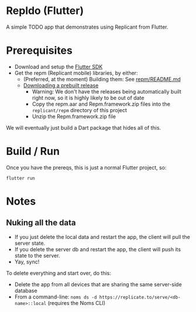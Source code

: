 # Repldo (Flutter)

A simple TODO app that demonstrates using Replicant from Flutter.

# Prerequisites

* Download and setup the [Flutter SDK](https://flutter.dev/docs/get-started/install)
* Get the repm (Replicant mobile) libraries, by either:
  * (Preferred, at the moment) Building them: See [repm/README.md](../../../repm/README.md)
  * [Downloading a prebuilt release](https://github.com/aboodman/replicant/releases)
    * Warning: We don't have the releases being automatically built right now, so it is highly likely to be out of date
    * Copy the repm.aar and Repm.framework.zip files into the `replicant/repm` directory of this project
    * Unzip the Repm.framework.zip file

We will eventually just build a Dart package that hides all of this.

# Build / Run

Once you have the prereqs, this is just a normal Flutter project, so:

```
flutter run
```

# Notes

## Nuking all the data

* If you just delete the local data and restart the app, the client will pull the server state.
* If you delete the server db and restart the app, the client will push its state to the server.
* Yay, sync!

To delete everything and start over, do this:

* Delete the app from all devices that are sharing the same server-side database
* From a command-line: `noms ds -d https://replicate.to/serve/<db-name>::local` (requires the Noms CLI)
